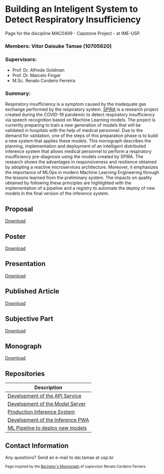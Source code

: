 #  Building an Inteligent System to Detect Respiratory Insufficiency

Page for the discipline MAC0499 - Capstone Project - at IME-USP.

### **Members:** Vitor Daisuke Tamae (10705620)

### **Supervisors:** 
  - Prof. Dr. Alfredo Goldman
  - Prof. Dr. Marcelo Finger
  - M.Sc. Renato Cordeiro Ferreira

### **Summary:**

Respiratory insufficiency is a symptom caused by the inadequate gas exchange performed by the respiratory system. [SPIRA](https://spira.ime.usp.br/coleta/) is a research project created during the COVID-19 pandemic to detect respiratory insufficiency via speech recognition based on Machine Learning models. The project is currently preparing to train a new generation of models that will be validated in hospitals with the help of medical personnel. Due to the demand for validation, one of the steps of this preparation phase is to build a new system that applies these models.
This monograph describes the planning, implementation and deployment of an intelligent distributed inference system that allows medical personnel to perform a respiratory insufficiency pre-diagnosis using the models created by SPIRA. The research shows the advantages in responsiveness and resilience obtained by adopting a reactive microservices architecture. Moreover, it emphasizes the importance of MLOps in modern Machine Learning Engineering through the lessons learned from the preliminary system. The impacts on quality obtained by following these principles are highlighted with the implementation of a pipeline and a registry to automate the deploy of new models in the final version of the inference system. 

## Proposal

[Download](./proposal.pdf)

## Poster

[Download](./poster.pdf)

## Presentation

[Download](./presentation.pptx)

## Published Article

[Download](./cbsoft.pdf)

## Subjective Part

[Download](./subjective_part.pdf)

## Monograph

[Download](./Monograph.pdf)

## Repositories

| Description |
| --- |
| [Development of the API Service](https://github.com/spirabr/SPIRA-API) |
| [Development of the Model Server](https://github.com/spirabr/SPIRA-Inference-Service) |
| [Production Inference System](https://github.com/spirabr/SPIRA-Inference-System) | 
| [Development of the Inference PWA](https://github.com/spirabr/PWA-App/tree/feature/inference-app) | 
| [ML Pipeline to deploy new models](https://github.com/spirabr/Inference-System-ML-Pipeline) |

## Contact Information

Any questions? Send an e-mail to dai.tamae at usp.br


<sub>Page inspired by the [Bachelor's Monograph](https://renatocf.github.io/MAC0499/) of supervisor Renato Cordeiro Ferreira</sub>